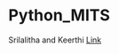 # Python_MITS
Srilalitha and Keerthi
[Link](https://docs.google.com/document/d/1_eLMbsNMMnDjby6UrOvKydxOMEdodNLKGXD6-uM8sZY/edit)
